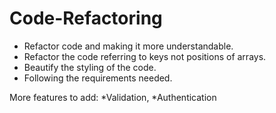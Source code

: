 # Code-Refactoring

- Refactor code and making it more understandable.
 - Refactor the code referring to keys not positions of arrays. 
- Beautify the styling of the code. 
- Following the requirements needed.

More features to add:
*Validation,
*Authentication





